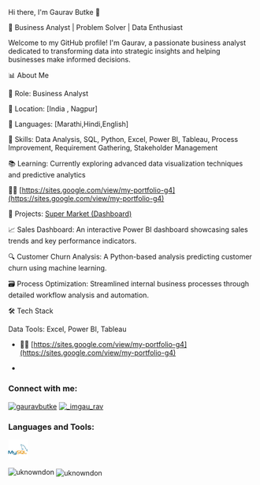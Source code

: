 
Hi there, I'm Gaurav Butke 👋

🚀 Business Analyst | Problem Solver | Data Enthusiast

Welcome to my GitHub profile! I'm Gaurav, a passionate business analyst dedicated to transforming data into strategic insights and helping businesses make informed decisions.

📊 About Me

🎯 Role: Business Analyst

📍 Location: [India , Nagpur]

💬 Languages: [Marathi,Hindi,English]

🧠 Skills: Data Analysis, SQL, Python, Excel, Power BI, Tableau, Process Improvement, Requirement Gathering, Stakeholder Management

📚 Learning: Currently exploring advanced data visualization techniques and predictive analytics 

👨‍💻  [https://sites.google.com/view/my-portfolio-g4](https://sites.google.com/view/my-portfolio-g4)

📂 Projects: [Super Market (Dashboard)](https://public.tableau.com/views/Dashboard2_1_17409805932750/Dashboard13?:language=en-US&publish=yes&:sid=&:redirect=auth&:display_count=n&:origin=viz_share_link)

📈 Sales Dashboard: An interactive Power BI dashboard showcasing sales trends and key performance indicators.

🔍 Customer Churn Analysis: A Python-based analysis predicting customer churn using machine learning.

🗃️ Process Optimization: Streamlined internal business processes through detailed workflow analysis and automation.

🛠️ Tech Stack

Data Tools: Excel, Power BI, Tableau



- 👨‍💻  [https://sites.google.com/view/my-portfolio-g4](https://sites.google.com/view/my-portfolio-g4)

-

<h3 align="left">Connect with me:</h3>
<p align="left">
<a href="https://linkedin.com/in/gauravbutke" target="blank"><img align="center" src="https://raw.githubusercontent.com/rahuldkjain/github-profile-readme-generator/master/src/images/icons/Social/linked-in-alt.svg" alt="gauravbutke" height="30" width="40" /></a>
<a href="https://instagram.com/_imgau_rav" target="blank"><img align="center" src="https://raw.githubusercontent.com/rahuldkjain/github-profile-readme-generator/master/src/images/icons/Social/instagram.svg" alt="_imgau_rav" height="30" width="40" /></a>
</p>

<h3 align="left">Languages and Tools:</h3>
<p align="left"> <a href="https://www.mysql.com/" target="_blank" rel="noreferrer"> <img src="https://raw.githubusercontent.com/devicons/devicon/master/icons/mysql/mysql-original-wordmark.svg" alt="mysql" width="40" height="40"/> </a> </p>

<p><img align="left" src="https://github-readme-stats.vercel.app/api/top-langs?username=uknowndon&show_icons=true&locale=en&layout=compact" alt="uknowndon" /></p>

<p>&nbsp;<img align="center" src="https://github-readme-stats.vercel.app/api?username=uknowndon&show_icons=true&locale=en" alt="uknowndon" /></p>
